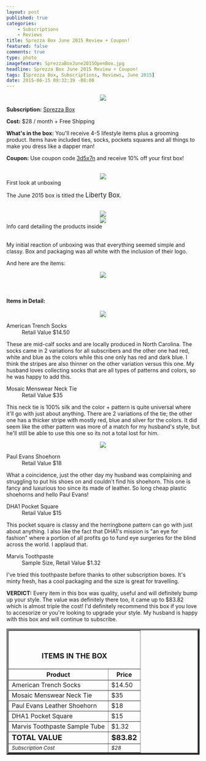 ```yaml
---
layout: post
published: true
categories: 
    - Subscriptions
    - Reviews
title: Sprezza Box June 2015 Review + Coupon!
featured: false
comments: true
type: photo
imagefeature: SprezzaBoxJune2015OpenBox.jpg
headline: Sprezza Box June 2015 Review + Coupon!
tags: [Sprezza Box, Subscriptions, Reviews, June 2015]
date: 2015-06-15 09:32:39 -08:00
---
```


<center><img src='/images/SprezzaBoxJune2015Box.jpg'></center>
<p><b>Subscription:</b> <a href="http://www.sprezzabox.com" target="_blank">Sprezza Box</a></p>
<p><b>Cost:</b> $28 / month + Free Shipping</p>
<p><b>What's in the box:</b> You'll receive 4-5 lifestyle items plus a grooming product. Items have included ties, socks, pockets squares and all things to make you dress like a dapper man!</p>
<p><b>Coupon:</b> Use coupon code <a href="http://www.sprezzabox.com" target="_blank">3d5x7n</a> and receive 10% off your first box!</p>
<br>

<center><img src='/images/SprezzaBoxJune2015OpenBox.jpg'></center>
<figcaption>First look at unboxing</figcaption>

<p>The June 2015 box is titled the <big>Liberty Box</big>.</p>
<br>

<center><img src='/images/SprezzaBoxJune2015Info.jpg'></center>
<center><img src='/images/SprezzaBoxJune2015Info2.jpg'></center>
<figcaption>Info card detailing the products inside</figcaption>

<br>

<p>My initial reaction of unboxing was that everything seemed simple and classy. Box and packaging was all white with the inclusion of their logo.</p>

<DT>And here are the items:</DT>

<p><center><img src='/images/SprezzaBoxJune2015Items.jpg'></center></p>
<br>

<H4>Items in Detail:</H4>

<p><center><img src='/images/SprezzaBoxJune2015SocksTie.jpg'></center></p>
<DL>
<DT>American Trench Socks</DT>
<DD>Retail Value $14.50</DD>
</DL>

<p>These are mid-calf socks and are locally produced in North Carolina. The socks came in 2 variations for all subscribers and the other one had red, white and blue as the colors while this one only has red and dark blue. I think the stripes are also thinner on the other variation versus this one. My husband loves collecting socks that are all types of patterns and colors, so he was happy to add this.</p>

<DL>
<DT>Mosaic Menswear Neck Tie</DT>
<DD>Retail Value $35</DD>
</DL>

<p>This neck tie is 100% silk and the color + pattern is quite universal where it'll go with just about anything. There are 2 variations of the tie; the other one has a thicker stripe with mostly red, blue and silver for the colors. It did seem like the other pattern was more of a match for my husband's style, but he'll still be able to use this one so its not a total lost for him.</p>

<p><center><img src='/images/SprezzaBoxJune2015Others.jpg'></center></p>
<DL>
<DT>Paul Evans Shoehorn</DT>
<DD>Retail Value $18</DD>
</DL>

<p>What a coincidence, just the other day my husband was complaining and struggling to put his shoes on and couldn't find his shoehorn. This one is fancy and luxurious too since its made of leather. So long cheap plastic shoehorns and hello Paul Evans!</p>

<DL>
<DT>DHA1 Pocket Square</DT>
<DD>Retail Value $15</DD>
</DL>

<p>This pocket square is classy and the herringbone pattern can go with just about anything. I also like the fact that DHA1's mission is "an eye for fashion" where a portion of all profits go to fund eye surgeries for the blind across the world. I applaud that.</p>

<DL>
<DT>Marvis Toothpaste</DT>
<DD>Sample Size, Retail Value $1.32</DD>
</DL>

<p>I've tried this toothpaste before thanks to other subscription boxes. It's minty fresh, has a cool packaging and the size is great for travelling.</p>

<p><i class="icon-exclamation-sign"></i><b> VERDICT:</b> Every item in this box was quality, useful and will definitely bump up your style. The value was definitely there too, it came up to $83.82 which is almost triple the cost! I'd definitely recommend this box if you love to accesorize or you're looking to upgrade your style. My husband is happy with this box and will continue to subscribe.</p>

<TABLE  BORDER="5">
   <TR>
      <TH COLSPAN="2">
         <H3><BR>ITEMS IN THE BOX</H3>
      </TH>
   </TR>
      <TH>Product</TH>
      <TH>Price</TH>
  <TR>
      <TD>American Trench Socks</TD>
      <TD>$14.50</TD>
   </TR>
   <TR>
      <TD>Mosaic Menswear Neck Tie</TD>
      <TD>$35</TD>
   </TR>
    <TR>
      <TD>Paul Evans Leather Shoehorn</TD>
      <TD>$18</TD>
   </TR>
    <TR>
      <TD>DHA1 Pocket Square</TD>
      <TD>$15</TD>
   </TR>
    <TR>
      <TD>Marvis Toothpaste Sample Tube</TD>
      <TD>$1.32</TD>
   </TR>
   <TR>
      <TD><b><big>TOTAL VALUE</big></b></TD>
      <TD><b><big>$83.82</big></b></TD>
   </TR>
   <TR>
      <TD><i><small>Subscription Cost</small></i></TD>
      <TD><i><small>$28</small></i></TD>
   </TR>
</TABLE>
